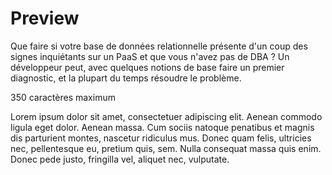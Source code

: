 # Preview

[](https://blog.octo.com/usual-suspects)

Que faire si votre base de données relationnelle présente d'un coup des signes inquiétants sur un PaaS et que vous n'avez pas de DBA ? Un développeur peut, avec quelques notions de base faire un premier diagnostic, et la plupart du temps résoudre le problème.

350 caractères maximum

Lorem ipsum dolor sit amet, consectetuer adipiscing elit. Aenean commodo ligula eget dolor. Aenean massa. Cum sociis natoque penatibus et magnis dis parturient montes, nascetur ridiculus mus. Donec quam felis, ultricies nec, pellentesque eu, pretium quis, sem. Nulla consequat massa quis enim. Donec pede justo, fringilla vel, aliquet nec, vulputate.

